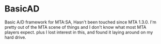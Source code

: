 BasicAD
=======

Basic A/D framework for MTA:SA, Hasn't been touched since MTA 1.3.0. I'm pretty out of the MTA scene of things and I don't know what most MTA players expect. plus I lost interest in this, and found it laying around on my hard drive.
